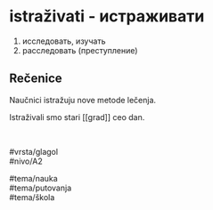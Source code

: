 # istraživati - истраживати

1. исследовать, изучать
2. расследовать (преступление)

## Rečenice

Naučnici istražuju nove metode lečenja.  

Istraživali smo stari [[grad]] ceo dan.

<br>

#vrsta/glagol  
#nivo/A2  

#tema/nauka  
#tema/putovanja  
#tema/škola  
